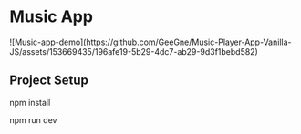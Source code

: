 <h1>Music App</h1>
![Music-app-demo](https://github.com/GeeGne/Music-Player-App-Vanilla-JS/assets/153669435/196afe19-5b29-4dc7-ab29-9d3f1bebd582)

<h2>Project Setup</h2>
<p>npm install</p>
<p>npm run dev</p>

